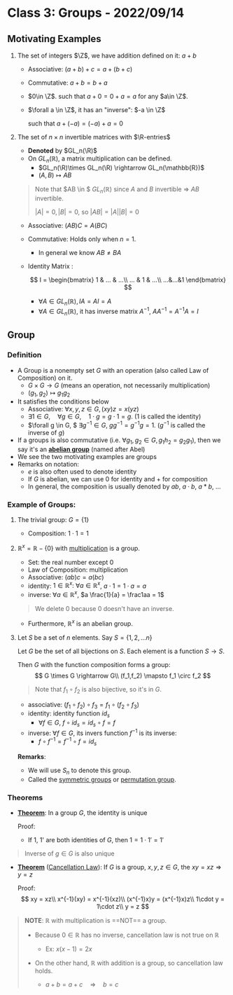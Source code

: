 # Class 3: Groups - 2022/09/14

## Motivating Examples

1. The set of integers $\Z$, we have addition defined on it: $a+b$

    * Associative: $(a+b)+c = a+(b+c)$

    * Commutative: $a+b=b+a$

    * $0\in \Z$. such that $a+0=0+a=a$ for any $a\in \Z$.

    * $\forall a \in \Z$, it has an "inverse": $-a \in \Z$ 

        such that $a+(-a)=(-a)+a=0$

2. The set of $n\times n$ invertible matrices with $\R-entries$

    * **Denoted** by $GL_n(\R)$ 
    * On $GL_n(\mathbb{R})$, a matrix multiplication can be defined.
        * $GL_n(\R)\times GL_n(\R) \rightarrow GL_n(\mathbb{R})$
        * $(A,B)\mapsto AB$
    
    > Note that $AB \in $ $GL_n(\mathbb{R})$ since $A$ and $B$ invertible $\Rightarrow$ $AB$ invertible.
    >
    > $|A| = 0, |B| = 0,$ so $|AB| = |A||B|=0$ 
    
    * Associative: $(AB)C=A(BC)$
    
    * Commutative: Holds only when $n=1$. 
    
        * In general we know $AB \ne BA$
    
    * Identity Matrix :
    
      $$
      I = \begin{bmatrix}
        1 & ... & ...\\
        ... & 1 & ...\\
        ...&...&1
        \end{bmatrix}
      $$
    
        * $\forall A \in GL_n(\mathbb{R}), IA = AI = A$
        * $\forall A \in GL_n(\mathbb{R})$, it has inverse matrix $A^{-1}$, $AA^{-1} = A^{-1}A = I$

## Group

### Definition

* A Group is a nonempty set $G$ with an operation (also called Law of Composition) on it.
    * $G\times G \rightarrow G$ (means an operation, not necessarily multiplication)
    * $(g_1,g_2)\mapsto g_1g_2$
* It satisfies the conditions below
    * Associative: $\forall x,y,z \in G, (xy)z=x(yz)$
    * $\exists 1 \in G, \quad \forall g\in G, \quad 1\cdot g = g\cdot 1 = g$. ($1$ is called the identity)
    * $\forall g \in G, $     $\exists g^{-1}\in G$,     $gg^{-1} = g^{-1}g = 1$. ($g^{-1}$ is called the inverse of $g$)
*  If a groups is also commutative (i.e. $\forall g_1, g_2 \in G, g_1h_2 = g_2g_1$), then we say it's an <u>**abelian group**</u> (named after Abel)
* We see the two motivating examples are groups
* Remarks on notation:
    * $e$ is also often used to denote identity
    * If $G$ is abelian, we can use $0$ for identity and $+$ for composition
    * In general, the composition is usually denoted by $ab$, $a\cdot b$, $a*b$, ...

### Example of Groups:

1. The trivial group: $G = \{1\}$

    * Composition: $1 \cdot 1 = 1$

2. $\mathbb{R}^x = \mathbb{R}-\{0\}$ with <u>multiplication</u> is a group.

    * Set: the real number except 0
    * Law of Composition: multiplication
    * Associative: $(ab)c=a(bc)$
    * identity: $1 \in \mathbb{R}^x:$   $\forall a \in \mathbb{R}^x$,   $a\cdot 1 = 1\cdot a = a$
    * inverse: $\forall a \in \mathbb{R}^x$,   $a \frac{1}{a} = \frac1aa = 1$

    > We delete 0 because 0 doesn't have an inverse.

    * Furthermore, $\mathbb{R}^x$ is an abelian group.

3. Let $S$ be a set of $n$ elements. Say $S = \{1, 2,... n\}$

    Let $G$ be the set of all bijections on $S$. Each element is a function $S \rightarrow S$.

    Then $G$ with the function composition forms a group:
    $$
    G \times G \rightarrow G\\
    (f_1,f_2) \mapsto f_1 \circ  f_2
    $$

    > Note that $f_1\circ f_2$ is also bijective, so it's in $G$.

    * associative: $(f_1\circ f_2)\circ f_3 = f_1\circ (f_2\circ f_3)$
    * identity: identity function $id_s$
        * $\forall f \in G$,    $f\circ id_s = id_s \circ f = f$
    * inverse: $\forall f \in G,$ its invers function $f^{-1}$ is its inverse:
        * $f\circ f^{-1} = f^{-1}\circ f = id_s$

    **Remarks**:

    * We will use $S_n$ to denote this group. 
    * Called the <u>symmetric groups</u> or <u>permutation group</u>.

### Theorems

* <u>**Theorem**</u>: In a group $G$, the identity is unique

    Proof: 
    * If 1, 1' are both identities of $G$, then $1 = 1\cdot 1' = 1'$ 


> Inverse of $g\in G$ is also unique



* **<u>Theorem</u>** (<u>Cancellation Law</u>):  If $G$ is a group, $x,y,z\in G$, the $xy = xz \Rightarrow y=z$

    Proof: 
    $$
    xy = xz\\
    x^{-1}(xy) = x^{-1}(xz)\\
    (x^{-1}x)y = (x^{-1}x)z\\
    1\cdot y = 1\cdot z\\
    y = z
    $$

> **NOTE**: $\mathbb{R}$ with multiplication is ==NOT== a group. 
> 
> * Because $0\in \mathbb{R}$ has no inverse, cancellation law is not true on $\mathbb{R}$
>     * Ex: $x(x-1) = 2x$
> 
> * On the other hand, $\mathbb{R}$ with addition is a group, so cancellation law holds.
>     * $a+b =a+c\quad \Rightarrow\quad b=c$

​    
